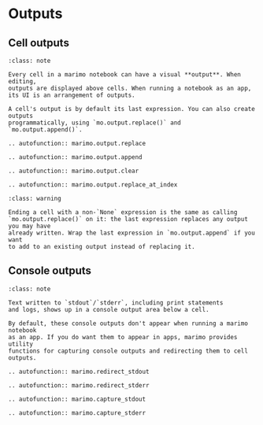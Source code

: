 # Outputs

## Cell outputs

```{admonition} Cell outputs
:class: note

Every cell in a marimo notebook can have a visual **output**. When editing,
outputs are displayed above cells. When running a notebook as an app,
its UI is an arrangement of outputs.

A cell's output is by default its last expression. You can also create outputs
programmatically, using `mo.output.replace()` and `mo.output.append()`.
```

```{eval-rst}
.. autofunction:: marimo.output.replace
```

```{eval-rst}
.. autofunction:: marimo.output.append
```

```{eval-rst}
.. autofunction:: marimo.output.clear
```

```{eval-rst}
.. autofunction:: marimo.output.replace_at_index
```

```{admonition} Last expression replaces existing output
:class: warning

Ending a cell with a non-`None` expression is the same as calling
`mo.output.replace()` on it: the last expression replaces any output you may have
already written. Wrap the last expression in `mo.output.append` if you want
to add to an existing output instead of replacing it.
```

## Console outputs

```{admonition} Console outputs
:class: note

Text written to `stdout`/`stderr`, including print statements
and logs, shows up in a console output area below a cell.

By default, these console outputs don't appear when running a marimo notebook
as an app. If you do want them to appear in apps, marimo provides utility
functions for capturing console outputs and redirecting them to cell outputs.
```

```{eval-rst}
.. autofunction:: marimo.redirect_stdout
```

```{eval-rst}
.. autofunction:: marimo.redirect_stderr
```

```{eval-rst}
.. autofunction:: marimo.capture_stdout
```

```{eval-rst}
.. autofunction:: marimo.capture_stderr
```
